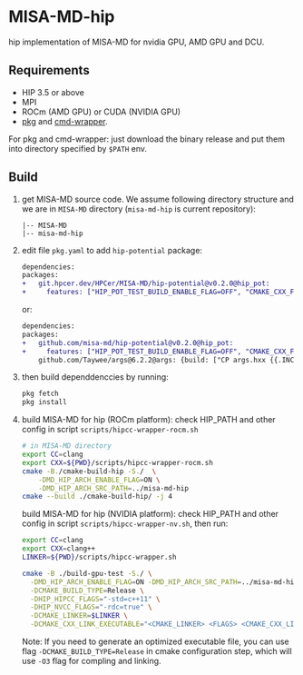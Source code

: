 # MISA-MD-hip
hip implementation of MISA-MD for nvidia GPU, AMD GPU and DCU.

## Requirements
- HIP 3.5 or above
- MPI
- ROCm (AMD GPU) or CUDA (NVIDIA GPU)
- [pkg](https://github.com/genshen/pkg) and [cmd-wrapper](https://github.com/genshen/cmd-wrapper). 

For pkg and cmd-wrapper: just download the binary release and put them into directory specified by `$PATH` env.

## Build
1. get MISA-MD source code.
    We assume following directory structure and we are in `MISA-MD` directory
    (`misa-md-hip` is current repository):
    ```
    |-- MISA-MD
    |-- misa-md-hip
    ```
2. edit file `pkg.yaml` to add `hip-potential` package:

    ```diff
    dependencies:
    packages:
    +   git.hpcer.dev/HPCer/MISA-MD/hip-potential@v0.2.0@hip_pot:
    +     features: ["HIP_POT_TEST_BUILD_ENABLE_FLAG=OFF", "CMAKE_CXX_FLAGS=-fPIC", "HIP_HIPCC_FLAGS=\"-fgpu-rdc -std=c++11\"", "HIP_NVCC_FLAGS=-rdc=true" ]
    ```
    or:
    ```diff
    dependencies:
    packages:
    +   github.com/misa-md/hip-potential@v0.2.0@hip_pot:
    +     features: ["HIP_POT_TEST_BUILD_ENABLE_FLAG=OFF", "CMAKE_CXX_FLAGS=-fPIC", "HIP_HIPCC_FLAGS=\"-fgpu-rdc -std=c++11\"", "HIP_NVCC_FLAGS=-rdc=true" ]
        github.com/Taywee/args@6.2.2@args: {build: ["CP args.hxx {{.INCLUDE}}/args.hpp"]}
    ```

3. then build dependdenccies by running:
    ```bash
    pkg fetch
    pkg install
    ```

4. build MISA-MD for hip (ROCm platform):
    check HIP_PATH and other config in script `scripts/hipcc-wrapper-rocm.sh`
    ```bash
    # in MISA-MD directory
    export CC=clang
    export CXX=${PWD}/scripts/hipcc-wrapper-rocm.sh
    cmake -B./cmake-build-hip -S./  \
        -DMD_HIP_ARCH_ENABLE_FLAG=ON \
        -DMD_HIP_ARCH_SRC_PATH=../misa-md-hip
    cmake --build ./cmake-build-hip/ -j 4
    ```

    build MISA-MD for hip (NVIDIA platform):
    check HIP_PATH and other config in script `scripts/hipcc-wrapper-nv.sh`, then run:
    ```bash
    export CC=clang
    export CXX=clang++
    LINKER=${PWD}/scripts/hipcc-wrapper.sh

    cmake -B ./build-gpu-test -S./ \
      -DMD_HIP_ARCH_ENABLE_FLAG=ON -DMD_HIP_ARCH_SRC_PATH=../misa-md-hip \
      -DCMAKE_BUILD_TYPE=Release \
      -DHIP_HIPCC_FLAGS="-std=c++11" \
      -DHIP_NVCC_FLAGS="-rdc=true" \
      -DCMAKE_LINKER=$LINKER \
      -DCMAKE_CXX_LINK_EXECUTABLE="<CMAKE_LINKER> <FLAGS> <CMAKE_CXX_LINK_FLAGS> <LINK_FLAGS> <OBJECTS> -o <TARGET> <LINK_LIBRARIES>"
   ```
   Note: If you need to generate an optimized executable file,
   you can use flag `-DCMAKE_BUILD_TYPE=Release` in cmake configuration step,
   which will use `-O3` flag for compling and linking. 
